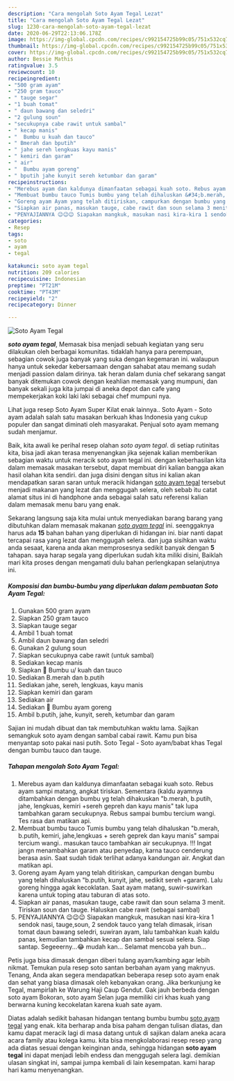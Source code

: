 ```yaml
---
description: "Cara mengolah Soto Ayam Tegal Lezat"
title: "Cara mengolah Soto Ayam Tegal Lezat"
slug: 1230-cara-mengolah-soto-ayam-tegal-lezat
date: 2020-06-29T22:13:06.178Z
image: https://img-global.cpcdn.com/recipes/c992154725b99c05/751x532cq70/soto-ayam-tegal-foto-resep-utama.jpg
thumbnail: https://img-global.cpcdn.com/recipes/c992154725b99c05/751x532cq70/soto-ayam-tegal-foto-resep-utama.jpg
cover: https://img-global.cpcdn.com/recipes/c992154725b99c05/751x532cq70/soto-ayam-tegal-foto-resep-utama.jpg
author: Bessie Mathis
ratingvalue: 3.5
reviewcount: 10
recipeingredient:
- "500 gram ayam"
- "250 gram tauco"
- " tauge segar"
- "1 buah tomat"
- " daun bawang dan seledri"
- "2 gulung soun"
- "secukupnya cabe rawit untuk sambal"
- " kecap manis"
- "  Bumbu u kuah dan tauco"
- " Bmerah dan bputih"
- " jahe sereh lengkuas kayu manis"
- " kemiri dan garam"
- " air"
- "  Bumbu ayam goreng"
- " bputih jahe kunyit sereh ketumbar dan garam"
recipeinstructions:
- "Merebus ayam dan kaldunya dimanfaatan sebagai kuah soto. Rebus ayam sampi matang, angkat tiriskan. Sementara (kaldu ayamnya ditambahkan dengan bumbu yg telah dihakuskan &#34;b.merah, b.putih, jahe, lengkuas, kemiri +sereh gepreh dan kayu manis&#34; tak lupa tambahkan garam secukupnya. Rebus sampai bumbu tercium wangi. Tes rasa dan matikan api."
- "Membuat bumbu tauco Tumis bumbu yang telah dihaluskan &#34;b.merah, b.putih, kemiri, jahe,lengkuas + sereh geprek dan kayu manis&#34; sampai tercium wangi.. masukan tauco tambahkan air secukupnya. !!! Ingat jangn menambahkan garam atau penyedap, karna tauco cenderung berasa asin. Saat sudah tidak terlihat adanya kandungan air. Angkat dan matikan api."
- "Goreng ayam Ayam yang telah ditiriskan, campurkan dengan bumbu yang telah dihaluskan &#34;b.putih, kunyit, jahe, sedikit sereh +garam). Lalu goreng hingga agak kecoklatan. Saat ayam matang, suwir-suwirkan karena untuk toping atau taburan di atas soto."
- "Siapkan air panas, masukan tauge, cabe rawit dan soun selama 3 menit. Tiriskan soun dan tauge. Haluskan cabe rawit (sebagai sambal)"
- "PENYAJIANNYA 😉😉😉 Siapakan mangkuk, masukan nasi kira-kira 1 sendok nasi, tauge,soun, 2 sendok tauco yang telah dimasak, irisan tomat daun bawang seledri, suwiran ayam, lalu tambahkan kuah kaldu panas, kemudian tambahkan kecap dan sambal sesuai selera. Siap santap. Segeeerny...😂 mudah kan... Selamat mencoba yah bun..."
categories:
- Resep
tags:
- soto
- ayam
- tegal

katakunci: soto ayam tegal 
nutrition: 209 calories
recipecuisine: Indonesian
preptime: "PT21M"
cooktime: "PT43M"
recipeyield: "2"
recipecategory: Dinner

---
```



![Soto Ayam Tegal](https://img-global.cpcdn.com/recipes/c992154725b99c05/751x532cq70/soto-ayam-tegal-foto-resep-utama.jpg)

<b><i>soto ayam tegal</i></b>, Memasak bisa menjadi sebuah kegiatan yang seru dilakukan oleh berbagai komunitas. tidaklah hanya para perempuan, sebagian cowok juga banyak yang suka dengan kegemaran ini. walaupun hanya untuk sekedar kebersamaan dengan sahabat atau memang sudah menjadi passion dalam dirinya. tak heran dalam dunia chef sekarang sangat banyak ditemukan cowok dengan keahlian memasak yang mumpuni, dan banyak sekali juga kita jumpai di aneka depot dan cafe yang mempekerjakan koki laki laki sebagai chef mumpuni nya.

Lihat juga resep Soto Ayam Super Kilat enak lainnya.. Soto Ayam - Soto ayam adalah salah satu masakan berkuah khas Indonesia yang cukup populer dan sangat diminati oleh masyarakat. Penjual soto ayam memang sudah menjamur.

Baik, kita awali ke perihal resep olahan <i>soto ayam tegal</i>. di setiap rutinitas kita, bisa jadi akan terasa menyenangkan jika sejenak kalian memberikan sebagian waktu untuk meracik soto ayam tegal ini. dengan keberhasilan kita dalam memasak masakan tersebut, dapat membuat diri kalian bangga akan hasil olahan kita sendiri. dan juga disini dengan situs ini kalian akan mendapatkan saran saran untuk meracik hidangan <u>soto ayam tegal</u> tersebut menjadi makanan yang lezat dan menggugah selera, oleh sebab itu catat alamat situs ini di handphone anda sebagai salah satu referensi kalian dalam memasak menu baru yang enak.


Sekarang langsung saja kita mulai untuk menyediakan barang barang yang dibutuhkan dalam memasak makanan <u><i>soto ayam tegal</i></u> ini. seenggaknya harus ada <b>15</b> bahan bahan yang diperlukan di hidangan ini. biar nanti dapat tercapai rasa yang lezat dan menggugah selera. dan juga sisihkan waktu anda sesaat, karena anda akan memprosesnya sedikit banyak dengan <b>5</b> tahapan. saya harap segala yang diperlukan sudah kita miliki disini, Baiklah mari kita proses dengan mengamati dulu bahan perlengkapan selanjutnya ini.

<!--inarticleads1-->

##### Komposisi dan bumbu-bumbu yang diperlukan dalam pembuatan Soto Ayam Tegal:

1. Gunakan 500 gram ayam
1. Siapkan 250 gram tauco
1. Siapkan  tauge segar
1. Ambil 1 buah tomat
1. Ambil  daun bawang dan seledri
1. Gunakan 2 gulung soun
1. Siapkan secukupnya cabe rawit (untuk sambal)
1. Sediakan  kecap manis
1. Siapkan  🌸 Bumbu u/ kuah dan tauco
1. Sediakan  B.merah dan b.putih
1. Sediakan  jahe, sereh, lengkuas, kayu manis
1. Siapkan  kemiri dan garam
1. Sediakan  air
1. Sediakan  🌸 Bumbu ayam goreng
1. Ambil  b.putih, jahe, kunyit, sereh, ketumbar dan garam


Sajian ini mudah dibuat dan tak membutuhkan waktu lama. Sajikan semangkuk soto ayam dengan sambal cabai rawit. Kamu pun bisa menyantap soto pakai nasi putih. Soto Tegal - Soto ayam/babat khas Tegal dengan bumbu tauco dan tauge. 

<!--inarticleads2-->

##### Tahapan mengolah Soto Ayam Tegal:

1. Merebus ayam dan kaldunya dimanfaatan sebagai kuah soto. Rebus ayam sampi matang, angkat tiriskan. Sementara (kaldu ayamnya ditambahkan dengan bumbu yg telah dihakuskan &#34;b.merah, b.putih, jahe, lengkuas, kemiri +sereh gepreh dan kayu manis&#34; tak lupa tambahkan garam secukupnya. Rebus sampai bumbu tercium wangi. Tes rasa dan matikan api.
1. Membuat bumbu tauco Tumis bumbu yang telah dihaluskan &#34;b.merah, b.putih, kemiri, jahe,lengkuas + sereh geprek dan kayu manis&#34; sampai tercium wangi.. masukan tauco tambahkan air secukupnya. !!! Ingat jangn menambahkan garam atau penyedap, karna tauco cenderung berasa asin. Saat sudah tidak terlihat adanya kandungan air. Angkat dan matikan api.
1. Goreng ayam Ayam yang telah ditiriskan, campurkan dengan bumbu yang telah dihaluskan &#34;b.putih, kunyit, jahe, sedikit sereh +garam). Lalu goreng hingga agak kecoklatan. Saat ayam matang, suwir-suwirkan karena untuk toping atau taburan di atas soto.
1. Siapkan air panas, masukan tauge, cabe rawit dan soun selama 3 menit. Tiriskan soun dan tauge. Haluskan cabe rawit (sebagai sambal)
1. PENYAJIANNYA 😉😉😉 Siapakan mangkuk, masukan nasi kira-kira 1 sendok nasi, tauge,soun, 2 sendok tauco yang telah dimasak, irisan tomat daun bawang seledri, suwiran ayam, lalu tambahkan kuah kaldu panas, kemudian tambahkan kecap dan sambal sesuai selera. Siap santap. Segeeerny...😂 mudah kan... Selamat mencoba yah bun...


Petis juga bisa dimasak dengan diberi tulang ayam/kambing agar lebih nikmat. Temukan pula resep soto santan berbahan ayam yang maknyus. Tenang, Anda akan segera mendapatkan beberapa resep soto ayam enak dan sehat yang biasa dimasak oleh kebanyakan orang. Jika berkunjung ke Tegal, mampirlah ke Warung Haji Caup Gendut. Gak jauh berbeda dengan soto ayam Bokoran, soto ayam Selan juga memiliki ciri khas kuah yang berwarna kuning kecokelatan karena kuah sate ayam. 

Diatas adalah sedikit bahasan hidangan tentang bumbu bumbu <u>soto ayam tegal</u> yang enak. kita berharap anda bisa paham dengan tulisan diatas, dan kamu dapat meracik lagi di masa datang untuk di sajikan dalam aneka acara acara family atau kolega kamu. kita bisa mengkolaborasi resep resep yang ada diatas sesuai dengan keinginan anda, sehingga hidangan <b>soto ayam tegal</b> ini dapat menjadi lebih endess dan menggugah selera lagi. demikian ulasan singkat ini, sampai jumpa kembali di lain kesempatan. kami harap hari kamu menyenangkan.
